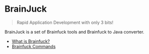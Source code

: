 # BrainJuck
> Rapid Application Development with only 3 bits!

BrainJuck is a set of Brainfuck tools and Brainfuck to Java converter.

* [What is Brainfuck?](/anars/BrainJuck/wiki/What-is-Brainfuck%3F)
* [Brainfuck Commands](/anars/BrainJuck/wiki/Brainfuck-Commands)
